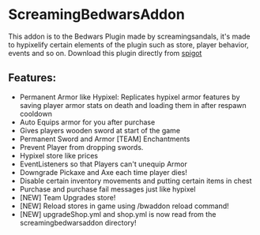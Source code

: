 # ScreamingBedwarsAddon

This addon is to the Bedwars Plugin made by screamingsandals, it's made to hypixelify certain elements of the plugin such as store,
player behavior, events and so on. Download this plugin directly from [spigot](https://www.spigotmc.org/resources/screaming-bedwars-extension-1-15-2.79505/)


## Features:

-  Permanent Armor like Hypixel: Replicates hypixel armor features by saving player armor stats on death and loading them in after respawn cooldown
-  Auto Equips armor for you after purchase
-  Gives players wooden sword at start of the game
-  Permanent Sword and Armor [TEAM] Enchantments
-  Prevent Player from dropping swords.
-  Hypixel store like prices
-  EventListeners so that Players can't unequip Armor
- Downgrade Pickaxe and Axe each time player dies!
- Disable certain inventory movements and putting certain items in chest
- Purchase and purchase fail messages just like hypixel
- [NEW] Team Upgrades store!
- [NEW] Reload stores in game using /bwaddon reload command!
- [NEW] upgradeShop.yml and shop.yml is now read from the screamingbedwarsaddon directory!